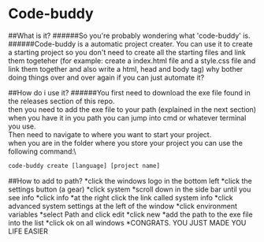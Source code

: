Code-buddy
=======

##What is it?
######So you're probably wondering what 'code-buddy' is.
######Code-buddy is a automatic project creater. You can use it to create a starting project so you don't need to create all the starting files and link
them togeteher (for example: create a index.html file and a style.css file and link them together and also write a html, head and body tag) why bother
doing things over and over again if you can just automate it?

##How do i use it?
######You first need to download the exe file found in the releases section of this repo.\
then you need to add the exe file to your path (explained in the next section)\
when you have it in you path you can jump into cmd or whatever terminal you use.\
Then need to navigate to where you want to start your project.\
when you are in the folder where you store your project you can use the following command:\
```bat
code-buddy create [language] [project name]
```

##How to add to path?
*click the windows logo in the bottom left
*click the settings button (a gear)
*click system
*scroll down in the side bar until you see info
*click info
*at the right click the link called system info
*click advanced system settings at the left of the window
*click environment variables
*select Path and click edit
*click new
*add the path to the exe file into the list
*click ok on all windows
*CONGRATS. YOU JUST MADE YOU LIFE EASIER